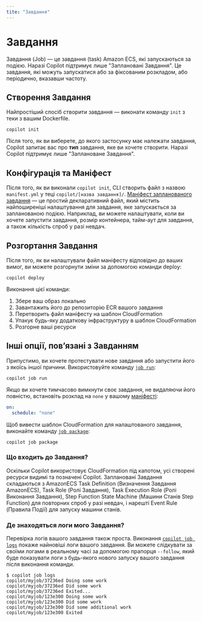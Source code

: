 ```yaml
---
tite: "Завдання"
---
```


# Завдання

Завдання (Job) — це завдання (task) Amazon ECS, які запускаються за подією. Наразі Copilot підтримує лише "Заплановані Завдання". Це завдання, які можуть запускатися або за фіксованим розкладом, або періодично, вказавши частоту.

## Створення Завдання

Найпростіший спосіб створити завдання — виконати команду `init` з теки з вашим Dockerfile.

```console
copilot init
```

Після того, як ви виберете, до якого застосунку має належати завдання, Copilot запитає вас про __тип__ завдання, яке ви хочете створити. Наразі Copilot підтримує лише "Заплановане Завдання".

## Конфігурація та Маніфест

Після того, як ви виконали `copilot init`, CLI створить файл з назвою `manifest.yml` у теці `copilot/[назва завдання]/`. [Маніфест запланованого завдання](../../manifest/scheduled-job/) — це простий декларативний файл, який містить найпоширеніші налаштування для завдання, яке запускається за запланованою подією. Наприклад, ви можете налаштувати, коли ви хочете запустити завдання, розмір контейнера, тайм-аут для завдання, а також кількість спроб у разі невдач.

## Розгортання Завдання

Після того, як ви налаштували файл маніфесту відповідно до ваших вимог, ви можете розгорнути зміни за допомогою команди deploy:

```console
copilot deploy
```

Виконання цієї команди:

1. Збере ваш образ локально
2. Завантажить його до репозиторію ECR вашого завдання
3. Перетворить файл маніфесту на шаблон CloudFormation
4. Упакує будь-яку додаткову інфраструктуру в шаблон CloudFormation
5. Розгорне ваші ресурси

## Інші опції, повʼязані з Завданням

Припустимо, ви хочете протестувати нове завдання або запустити його з якоїсь іншої причини. Використовуйте команду [`job run`](../../commands/job-run/):

```console
copilot job run
```

Якщо ви хочете тимчасово вимкнути своє завдання, не видаляючи його повністю, встановіть розклад на `none` у вашому [маніфесті](../../manifest/scheduled-job/):

```yaml
on:
  schedule: "none"
```

Щоб вивести шаблон CloudFormation для налаштованого завдання, виконайте команду [`job package`](../../commands/job-package/):

```console
copilot job package
```

### Що входить до Завдання?

Оскільки Copilot використовує CloudFormation під капотом, усі створені ресурси видимі та позначені Copilot. Заплановані Завдання складаються з AmazonECS Task Definition (Визначення Завдання AmazonECS), Task Role (Ролі Завдання), Task Execution Role (Ролі Виконання Завдання), Step Function State Machine (Машини Станів Step Function) для повторних спроб у разі невдач, і нарешті Event Rule (Правила Події) для запуску машини станів.

### Де знаходяться логи мого Завдання?

Перевірка логів вашого завдання також проста. Виконання [`copilot job logs`](../../commands/job-logs/) покаже найновіші логи вашого завдання. Ви можете слідкувати за своїми логами в реальному часі за допомогою прапорця `--follow`, який буде показувати логи з будь-якого нового запуску вашого завдання після виконання команди.

```console
$ copilot job logs
copilot/myjob/37236ed Doing some work
copilot/myjob/37236ed Did some work
copilot/myjob/37236ed Exited...
copilot/myjob/123e300 Doing some work
copilot/myjob/123e300 Did some work
copilot/myjob/123e300 Did some additional work
copilot/myjob/123e300 Exited
```
